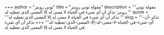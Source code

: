 +++
author = "توني روبنز"
title = "مقولة توني روبنز"
description = '''مقولة توني روبنز: تذكر أن أي شيء في الحياة لا معنى له إلا المعنى الذي تعطيه له.'''
quote = '''تذكر أن أي شيء في الحياة لا معنى له إلا المعنى الذي تعطيه له.'''
slug = '''تذكر-أن-أي-شيء-في-الحياة-لا-معنى-له-إلا-المعنى-الذي-تعطيه-له'''
+++
تذكر أن أي شيء في الحياة لا معنى له إلا المعنى الذي تعطيه له.
